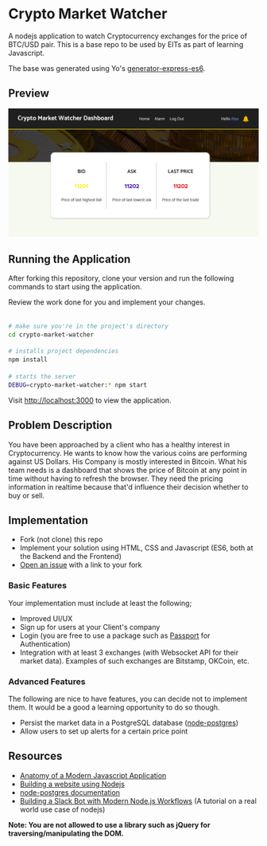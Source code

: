 # Crypto Market Watcher

A nodejs application to watch Cryptocurrency exchanges for the price of BTC/USD pair. This is a base repo to be used by EITs as part of learning Javascript. 

The base was generated using Yo's [generator-express-es6](https://www.npmjs.com/package/generator-express-es6).

## Preview

![Preview Crypto Watcher](crypto_watcher.png "Dashboard Crypto Market Watcher")

## Running the Application

After forking this repository, clone your version and run the following commands to start using the application. 

Review the work done for you and implement your changes.

```bash

# make sure you're in the project's directory
cd crypto-market-watcher

# installs project dependencies
npm install

# starts the server
DEBUG=crypto-market-watcher:* npm start
```

Visit [http://localhost:3000](http://localhost:3000) to view the application.

## Problem Description

You have been approached by a client who has a healthy interest in Cryptocurrency. He wants to know how the various coins are performing against US Dollars. His Company is mostly interested in Bitcoin. What his team needs is a dashboard that shows the price of Bitcoin at any point in time without having to refresh the browser. They need the pricing information in realtime because that'd influence their decision whether to buy or sell.

## Implementation

* Fork (not clone) this repo
* Implement your solution using HTML, CSS and Javascript (ES6, both at the Backend and the Frontend)
* [Open an issue](https://github.com/mestafrica/crypto-market-watcher/issues/new) with a link to your fork

### Basic Features

Your implementation must include at least the following;

* Improved UI/UX
* Sign up for users at your Client's company
* Login (you are free to use a package such as [Passport](https://www.npmjs.com/package/passport) for Authentication)
* Integration with at least 3 exchanges (with Websocket API for their market data). Examples of such exchanges are Bitstamp, OKCoin, etc.

### Advanced Features

The following are nice to have features, you can decide not to implement them. It would be a good a learning opportunity to do so though.

* Persist the market data in a PostgreSQL database ([node-postgres](https://github.com/brianc/node-postgres))
* Allow users to set up alerts for a certain price point

## Resources

* [Anatomy of a Modern Javascript Application](https://www.sitepoint.com/anatomy-of-a-modern-javascript-application/)
* [Building a website using Nodejs](https://scotch.io/courses/build-a-nodejs-website/course-introduction)
* [node-postgres documentation](https://node-postgres.com/)
* [Building a Slack Bot with Modern Node.js Workflows](https://scotch.io/tutorials/building-a-slack-bot-with-modern-nodejs-workflows) (A tutorial on a real world use case of nodejs)

**Note: You are not allowed to use a library such as jQuery for traversing/manipulating the DOM.**
